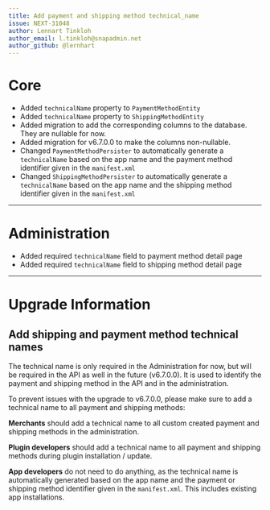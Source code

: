 ```yaml
---
title: Add payment and shipping method technical_name
issue: NEXT-31048
author: Lennart Tinkloh
author_email: l.tinkloh@snapadmin.net
author_github: @lernhart
---
```

# Core
* Added `technicalName` property to `PaymentMethodEntity`
* Added `technicalName` property to `ShippingMethodEntity`
* Added migration to add the corresponding columns to the database. They are nullable for now.
* Added migration for v6.7.0.0 to make the columns non-nullable.
* Changed `PaymentMethodPersister` to automatically generate a `technicalName` based on the app name and the payment method identifier given in the `manifest.xml`
* Changed `ShippingMethodPersister` to automatically generate a `technicalName` based on the app name and the shipping method identifier given in the `manifest.xml`
___
# Administration
* Added required `technicalName` field to payment method detail page
* Added required `technicalName` field to shipping method detail page
___
# Upgrade Information
## Add shipping and payment method technical names
The technical name is only required in the Administration for now, but will be required in the API as well in the future (v6.7.0.0). 
It is used to identify the payment and shipping method in the API and in the administration.

To prevent issues with the upgrade to v6.7.0.0, please make sure to add a technical name to all payment and shipping methods:

**Merchants** should add a technical name to all custom created payment and shipping methods in the administration.

**Plugin developers** should add a technical name to all payment and shipping methods during plugin installation / update.

**App developers** do not need to do anything, as the technical name is automatically generated based on the app name and the payment or shipping method identifier given in the `manifest.xml`.
This includes existing app installations.
